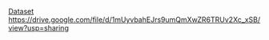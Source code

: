 [Dataset](https://drive.google.com/file/d/1mUyvbahEJrs9umQmXwZR6TRUv2Xc_xSB/view?usp=sharing)
https://drive.google.com/file/d/1mUyvbahEJrs9umQmXwZR6TRUv2Xc_xSB/view?usp=sharing
